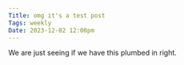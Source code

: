 ```yaml
---
Title: omg it's a test post
Tags: weekly
Date: 2023-12-02 12:00pm
---
```


We are just seeing if we have this plumbed in right. 
